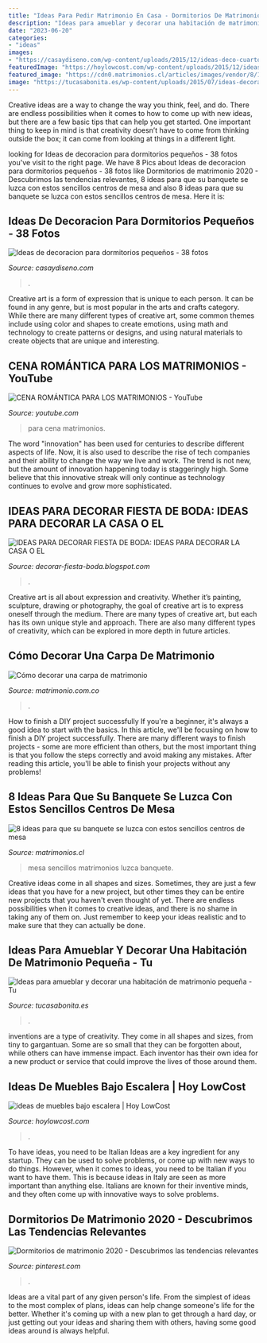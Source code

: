 ```yaml
---
title: "Ideas Para Pedir Matrimonio En Casa - Dormitorios De Matrimonio 2020"
description: "Ideas para amueblar y decorar una habitación de matrimonio pequeña"
date: "2023-06-20"
categories:
- "ideas"
images:
- "https://casaydiseno.com/wp-content/uploads/2015/12/ideas-deco-cuartos-pequeños.jpg"
featuredImage: "https://hoylowcost.com/wp-content/uploads/2015/12/ideas-de-muebles-bajo-escalera.jpg"
featured_image: "https://cdn0.matrimonios.cl/articles/images/vendor/8/1/2/7/3e6185faf29a20c52d69fabc140593d8_8_138127.jpg"
image: "https://tucasabonita.es/wp-content/uploads/2015/07/ideas-decorar-habitacion-matrimonio-pequeña-pared-azul.jpg"
---
```



Creative ideas are a way to change the way you think, feel, and do. There are endless possibilities when it comes to how to come up with new ideas, but there are a few basic tips that can help you get started. One important thing to keep in mind is that creativity doesn’t have to come from thinking outside the box; it can come from looking at things in a different light.

	

		
looking for Ideas de decoracion para dormitorios pequeños - 38 fotos you've visit to the right page. We have 8 Pics about Ideas de decoracion para dormitorios pequeños - 38 fotos like Dormitorios de matrimonio 2020 - Descubrimos las tendencias relevantes, 8 ideas para que su banquete se luzca con estos sencillos centros de mesa and also 8 ideas para que su banquete se luzca con estos sencillos centros de mesa. Here it is:
		
    
## Ideas De Decoracion Para Dormitorios Pequeños - 38 Fotos

<img loading=lazy src="https://casaydiseno.com/wp-content/uploads/2015/12/ideas-deco-cuartos-pequeños.jpg" onerror="this.onerror=null;this.src='https://tse4.mm.bing.net/th?id=OIP.gBViEKIN6UO808SidlFx5QHaE7&amp;pid=15.1';" alt="Ideas de decoracion para dormitorios pequeños - 38 fotos">

_Source: casaydiseno.com_

>. 

	

Creative art is a form of expression that is unique to each person. It can be found in any genre, but is most popular in the arts and crafts category. While there are many different types of creative art, some common themes include using color and shapes to create emotions, using math and technology to create patterns or designs, and using natural materials to create objects that are unique and interesting.

    
## CENA ROMÁNTICA PARA LOS MATRIMONIOS - YouTube

<img loading=lazy src="https://i.ytimg.com/vi/hgDuXHNeehE/maxresdefault.jpg" onerror="this.onerror=null;this.src='https://tse3.mm.bing.net/th?id=OIP.m8lPKVAFJ58xOfFAXmhzDgHaEK&amp;pid=15.1';" alt="CENA ROMÁNTICA PARA LOS MATRIMONIOS - YouTube">

_Source: youtube.com_

>para cena matrimonios. 

	

The word "innovation" has been used for centuries to describe different aspects of life. Now, it is also used to describe the rise of tech companies and their ability to change the way we live and work. The trend is not new, but the amount of innovation happening today is staggeringly high. Some believe that this innovative streak will only continue as technology continues to evolve and grow more sophisticated.

    
## IDEAS PARA DECORAR FIESTA DE BODA: IDEAS PARA DECORAR LA CASA O EL

<img loading=lazy src="https://2.bp.blogspot.com/_GrzIWIQvPnI/TOhRjc1kDsI/AAAAAAAAZO4/QOQcBN4YNPU/s1600/DEC5.jpg" onerror="this.onerror=null;this.src='https://tse3.mm.bing.net/th?id=OIP.VWi_totTaui9Tdme-_FJEwHaFj&amp;pid=15.1';" alt="IDEAS PARA DECORAR FIESTA DE BODA: IDEAS PARA DECORAR LA CASA O EL">

_Source: decorar-fiesta-boda.blogspot.com_

>. 

	

Creative art is all about expression and creativity. Whether it’s painting, sculpture, drawing or photography, the goal of creative art is to express oneself through the medium. There are many types of creative art, but each has its own unique style and approach. There are also many different types of creativity, which can be explored in more depth in future articles.

    
## Cómo Decorar Una Carpa De Matrimonio

<img loading=lazy src="https://cdn0.matrimonio.com.co/img_e_107597/7/5/9/7/t30_dsc-0930_10_107597.jpg" onerror="this.onerror=null;this.src='https://tse2.mm.bing.net/th?id=OIP.Yk3QBc4geP-MBJd929kerQHaE7&amp;pid=15.1';" alt="Cómo decorar una carpa de matrimonio">

_Source: matrimonio.com.co_

>. 

	

How to finish a DIY project successfully
If you're a beginner, it's always a good idea to start with the basics. In this article, we'll be focusing on how to finish a DIY project successfully. There are many different ways to finish projects - some are more efficient than others, but the most important thing is that you follow the steps correctly and avoid making any mistakes. After reading this article, you'll be able to finish your projects without any problems!

    
## 8 Ideas Para Que Su Banquete Se Luzca Con Estos Sencillos Centros De Mesa

<img loading=lazy src="https://cdn0.matrimonios.cl/articles/images/vendor/8/1/2/7/3e6185faf29a20c52d69fabc140593d8_8_138127.jpg" onerror="this.onerror=null;this.src='https://tse2.mm.bing.net/th?id=OIP.SCeorGUYqgrdFyQl_5ONLwHaLF&amp;pid=15.1';" alt="8 ideas para que su banquete se luzca con estos sencillos centros de mesa">

_Source: matrimonios.cl_

>mesa sencillos matrimonios luzca banquete. 

	

Creative ideas come in all shapes and sizes. Sometimes, they are just a few ideas that you have for a new project, but other times they can be entire new projects that you haven't even thought of yet. There are endless possibilities when it comes to creative ideas, and there is no shame in taking any of them on. Just remember to keep your ideas realistic and to make sure that they can actually be done.

    
## Ideas Para Amueblar Y Decorar Una Habitación De Matrimonio Pequeña - Tu

<img loading=lazy src="https://tucasabonita.es/wp-content/uploads/2015/07/ideas-decorar-habitacion-matrimonio-pequeña-pared-azul.jpg" onerror="this.onerror=null;this.src='https://tse2.mm.bing.net/th?id=OIP.2Y5XrPZIaYj9gF70fqR1-QHaLo&amp;pid=15.1';" alt="Ideas para amueblar y decorar una habitación de matrimonio pequeña - Tu">

_Source: tucasabonita.es_

>. 

	

inventions are a type of creativity. They come in all shapes and sizes, from tiny to gargantuan. Some are so small that they can be forgotten about, while others can have immense impact. Each inventor has their own idea for a new product or service that could improve the lives of those around them.

    
## Ideas De Muebles Bajo Escalera | Hoy LowCost

<img loading=lazy src="https://hoylowcost.com/wp-content/uploads/2015/12/ideas-de-muebles-bajo-escalera.jpg" onerror="this.onerror=null;this.src='https://tse3.mm.bing.net/th?id=OIP.q0CnLMZ3158ZWpe0kgPICAHaDm&amp;pid=15.1';" alt="ideas de muebles bajo escalera | Hoy LowCost">

_Source: hoylowcost.com_

>. 

	

To have ideas, you need to be Italian
Ideas are a key ingredient for any startup. They can be used to solve problems, or come up with new ways to do things. However, when it comes to ideas, you need to be Italian if you want to have them. This is because ideas in Italy are seen as more important than anything else. Italians are known for their inventive minds, and they often come up with innovative ways to solve problems.

    
## Dormitorios De Matrimonio 2020 - Descubrimos Las Tendencias Relevantes

<img loading=lazy src="https://i.pinimg.com/736x/a6/71/a4/a671a40d90e28639d3bf54d206d96b8a.jpg" onerror="this.onerror=null;this.src='https://tse1.mm.bing.net/th?id=OIP.OwGKdOyZbjuzFk475D2PVgHaJ3&amp;pid=15.1';" alt="Dormitorios de matrimonio 2020 - Descubrimos las tendencias relevantes">

_Source: pinterest.com_

>. 

	

Ideas are a vital part of any given person's life. From the simplest of ideas to the most complex of plans, ideas can help change someone's life for the better. Whether it's coming up with a new plan to get through a hard day, or just getting out your ideas and sharing them with others, having some good ideas around is always helpful.

